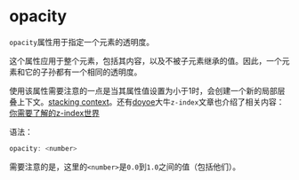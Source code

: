 opacity
========

`opacity`属性用于指定一个元素的透明度。

这个属性应用于整个元素，包括其内容，以及不被子元素继承的值。因此，一个元素和它的子孙都有一个相同的透明度。

使用该属性需要注意的一点是当其属性值设置为小于1时，会创建一个新的局部层叠上下文。[stacking context](https://developer.mozilla.org/en-US/docs/Web/Guide/CSS/Understanding_z_index/The_stacking_context)。还有[doyoe](https://github.com/doyoe)大牛`z-index`文章也介绍了相关内容：[你需要了解的z-index世界](https://github.com/doyoe/blog/blob/master/posts/css/2014-01-21-%E4%BD%A0%E9%9C%80%E8%A6%81%E4%BA%86%E8%A7%A3%E7%9A%84z-index%E4%B8%96%E7%95%8C.md)

语法：

```c
opacity: <number>
```

需要注意的是，这里的`<number>`是`0.0`到`1.0`之间的值（包括他们）。